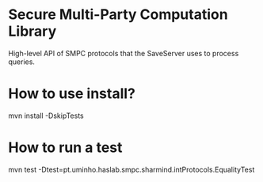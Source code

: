 # Secure Multi-Party Computation Library

High-level API of SMPC protocols that the SaveServer uses to process queries.

# How to use install?

mvn install -DskipTests

# How to run a test
mvn test -Dtest=pt.uminho.haslab.smpc.sharmind.intProtocols.EqualityTest
